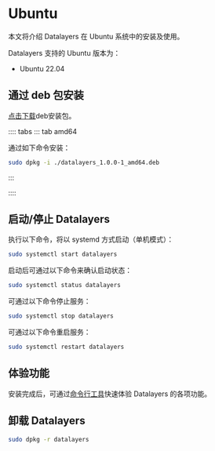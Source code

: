 # Ubuntu

本文将介绍 Datalayers 在 Ubuntu 系统中的安装及使用。

Datalayers 支持的 Ubuntu 版本为：
- Ubuntu 22.04

## 通过 deb 包安装

<a href="https://docs.datalayers.cn/public/ubuntu/datalayers_1.0.0-1_amd64.deb" download="datalayers_1.0.0-1_amd64.deb">点击下载</a>deb安装包。

:::: tabs
::: tab amd64

通过如下命令安装：

``` bash
sudo dpkg -i ./datalayers_1.0.0-1_amd64.deb
```

:::

::::

## 启动/停止 Datalayers

执行以下命令，将以 systemd 方式启动（单机模式）：
``` bash
sudo systemctl start datalayers
```

启动后可通过以下命令来确认启动状态：
``` bash
sudo systemctl status datalayers
```

可通过以下命令停止服务：
``` bash
sudo systemctl stop datalayers
```

可通过以下命令重启服务：
``` bash
sudo systemctl restart datalayers
```

## 体验功能

安装完成后，可通过[命令行工具](./command-line-tool.md)快速体验 Datalayers 的各项功能。

## 卸载 Datalayers

``` bash
sudo dpkg -r datalayers 
```
